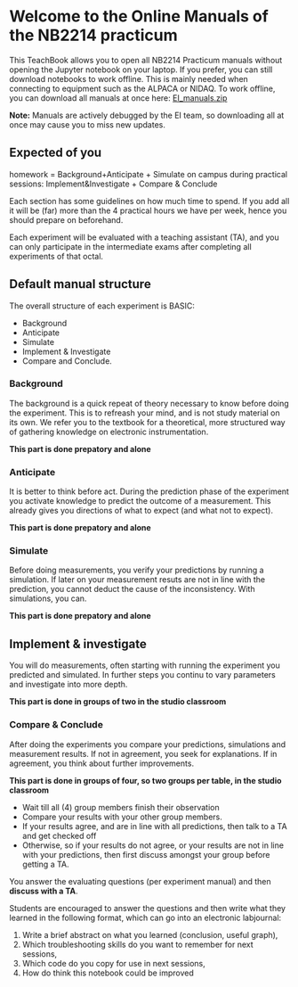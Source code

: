 # Welcome to the Online Manuals of the NB2214 practicum

This TeachBook allows you to open all NB2214 Practicum manuals without opening the Jupyter notebook on your laptop. 
If you prefer, you can still download notebooks to work offline. This is mainly needed when connecting to equipment such as the ALPACA or NIDAQ. 
To work offline, you can download all manuals at once here: [EI_manuals.zip](./static/EI_manuals.zip)

**Note:** Manuals are actively debugged by the EI team, so downloading all at once may cause you to miss new updates.

## Expected of you

homework = Background+Anticipate + Simulate
on campus during practical sessions: Implement&Investigate + Compare & Conclude

Each section has some guidelines on how much time to spend. If you add all it will be (far) more than the 4 practical hours we have per week, hence you should prepare on beforehand.

Each experiment will be evaluated with a teaching assistant (TA), and you can only participate in the intermediate exams after completing all experiments of that octal.

## Default manual structure

The overall structure of each experiment is BASIC:

- Background
- Anticipate
- Simulate
- Implement & Investigate
- Compare and Conclude.

### Background

The background is a quick repeat of theory necessary to know before doing the experiment. This is to refreash your mind, and is not study material on its own. We refer you to the textbook for a theoretical, more structured way of gathering knowledge on electronic instrumentation.

**This part is done prepatory and alone**

### Anticipate

It is better to think before act. During the prediction phase of the experiment you activate knowledge to predict the outcome of a measurement. This already gives you directions of what to expect (and what not to expect).

**This part is done prepatory and alone**

### Simulate

Before doing measurements, you verify your predictions by running a simulation. If later on your measurement resuts are not in line with the prediction, you cannot deduct the cause of the inconsistency. With simulations, you can.

**This part is done prepatory and alone**

## Implement & investigate

You will do measurements, often starting with running the experiment you predicted and simulated. In further steps you continu to vary parameters and investigate into more depth.

**This part is done in groups of two in the studio classroom**

### Compare & Conclude

After doing the experiments you compare your predictions, simulations and measurement results. If not in agreement, you seek for explanations. If in agreement, you think about further improvements.

**This part is done in groups of four, so two groups per table, in the studio classroom**
- Wait till all (4) group members finish their observation
- Compare your results with your other group members.
- If your results agree, and are in line with all predictions, then talk to a TA and get checked off
- Otherwise, so if your results do not agree, or your results are not in line with your predictions, then first discuss amongst your group before getting a TA.

You answer the evaluating questions (per experiment manual) and then **discuss with a TA**.

Students are encouraged to answer the questions and then write what they learned in the following format, which can go into an electronic labjournal:

1. Write a brief abstract on what you learned (conclusion, useful graph),
2. Which troubleshooting skills do you want to remember for next sessions,
3. Which code do you copy for use in next sessions,
4. How do think this notebook could be improved
<!-- #endregion -->
